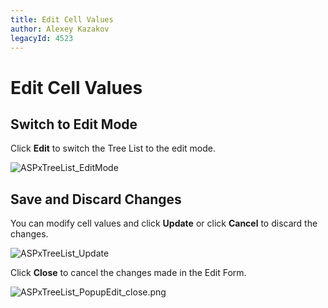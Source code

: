 ```yaml
---
title: Edit Cell Values
author: Alexey Kazakov
legacyId: 4523
---
```

# Edit Cell Values
## Switch to Edit Mode
Click **Edit** to switch the Tree List to the edit mode.

![ASPxTreeList_EditMode](../../../images/img7369.png)

## Save and Discard Changes
You can modify cell values and click **Update** or click **Cancel**  to discard the changes.

![ASPxTreeList_Update](../../../images/img7370.png)


Click **Close** to cancel the changes made in the Edit Form.

![ASPxTreeList_PopupEdit_close.png](../../../images/img16449.png)

